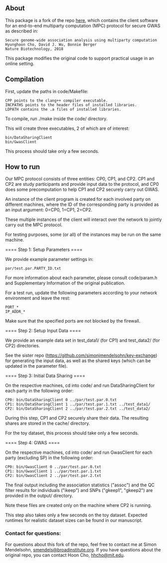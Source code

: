 ## About

This package is a fork of the repo [here](https://github.com/hhcho/secure-gwas),
which contains the client software for an end-to-end
multiparty computation (MPC) protocol for secure GWAS as
described in:

    Secure genome-wide association analysis using multiparty computation
    Hyunghoon Cho, David J. Wu, Bonnie Berger
    Nature Biotechnology, 2018

This package modifies the original code to support practical usage in an online setting.

## Compilation

First, update the paths in code/Makefile:

    CPP points to the clang++ compiler executable.
    INCPATHS points to the header files of installed libraries.
    LDPATH contains the .a files of installed libraries.

To compile, run ./make inside the code/ directory.

This will create three executables, 2 of which are of interest:

    bin/DataSharingClient
    bin/GwasClient

This process should take only a few seconds.

## How to run

Our MPC protocol consists of three entities: CP0, CP1, and CP2.
CP1 and CP2 are study participants and provide input data to the protocol,
and CP0 does some precomputation to help CP1 and CP2 securely carry out GWAS.

An instance of the client program is created for each involved
party on different machines, where the ID of the corresponding
party is provided as an input argument: 0=CP0, 1=CP1, 2=CP2.

These multiple instances of the client will interact over the
network to jointly carry out the MPC protocol.

For testing purposes, some (or all) of the instances may be run
on the same machine.

==== Step 1: Setup Parameters ====

We provide example parameter settings in:

    par/test.par.PARTY_ID.txt

For more information about each parameter, please consult code/param.h
and Supplementary Information of the original publication.

For a test run, update the following parameters according to your
network environment and leave the rest:

    PORT_*
    IP_ADDR_*

Make sure that the specified ports are not blocked by the firewall.

==== Step 2: Setup Input Data ====

We provide an example data set in
test_data1/ (for CP1) and test_data2/ (for CP2) directories.

See the sister repo (https://github.com/simonjmendelsohn/key-exchange) for
generating the input data, as well as the shared keys (which can be updated in
the parameter file).

==== Step 3: Initial Data Sharing ====

On the respective machines, cd into code/ and run DataSharingClient
for each party in the following order:

    CP0: bin/DataSharingClient 0 ../par/test.par.0.txt
    CP1: bin/DataSharingClient 1 ../par/test.par.1.txt ../test_data1/
    CP2: bin/DataSharingClient 2 ../par/test.par.2.txt ../test_data2/

During this step, CP1 and CP2 securely share their data.
The resulting shares are stored in the cache/ directory.

For the toy dataset, this process should take only a few seconds.

==== Step 4: GWAS ====

On the respective machines, cd into code/ and run GwasClient
for each party (excluding SP) in the following order:

    CP0: bin/GwasClient 0 ../par/test.par.0.txt
    CP1: bin/GwasClient 1 ../par/test.par.1.txt
    CP2: bin/GwasClient 2 ../par/test.par.2.txt

The final output including the association statistics ("assoc") and
the QC filter results for individuals ("ikeep") and SNPs ("gkeep1",
"gkeep2") are provided in the output/ directory.

Note these files are created only on the machine where CP2 is running.

This step also takes only a few seconds on the toy dataset. Expected
runtimes for realistic dataset sizes can be found in our manuscript.

### Contact for questions:

For questions about this fork of the repo, feel free to contact me at
Simon Mendelsohn, smendels@broadinstitute.org. If you have questions about the
original repo, you can contact Hoon Cho, hhcho@mit.edu.
